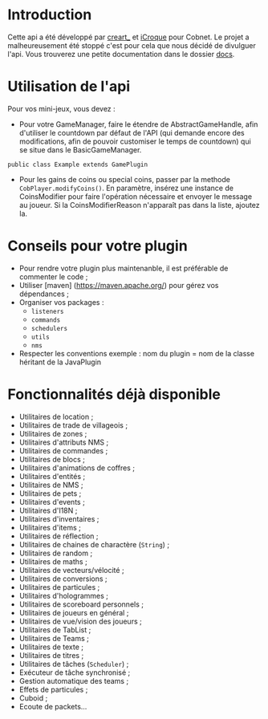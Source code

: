 Introduction
============
Cette api a été développé par [creart_](https://twitter.com/Creaaart) et [iCroque](https://twitter.com/remicaumette) pour Cobnet. Le projet a malheureusement été stoppé c'est pour cela que nous décidé de divulguer l'api. Vous trouverez une petite documentation dans le dossier [docs](https://github.com/Weefle/CobnetAPI/tree/master/docs).

Utilisation de l'api
====================

Pour vos mini-jeux, vous devez :

* Pour votre GameManager, faire le étendre de AbstractGameHandle, afin d'utiliser le countdown par défaut de l'API (qui demande encore des modifications, afin de pouvoir customiser le temps de countdown) qui se situe dans le BasicGameManager.

```
public class Example extends GamePlugin

```

* Pour les gains de coins ou special coins, passer par la methode ```CobPlayer.modifyCoins()```. En paramètre, insérez une instance de CoinsModifier pour faire l'opération nécessaire et envoyer le message au joueur. Si la CoinsModifierReason n'apparaît pas dans la liste, ajoutez la.

Conseils pour votre plugin
==========================

* Pour rendre votre plugin plus maintenanble, il est préférable de commenter le code ;
* Utiliser [maven] (https://maven.apache.org/) pour gérez vos dépendances ;
* Organiser vos packages :
	* ```listeners``` 
	* ```commands```
	* ```schedulers```
	* ```utils```
	* ```nms```
* Respecter les conventions exemple : nom du plugin = nom de la classe héritant de la JavaPlugin

Fonctionnalités déjà disponible
===============================
 
* Utilitaires de location ;
* Utilitaires de trade de villageois ;
* Utilitaires de zones ;
* Utilitaires d'attributs NMS ;
* Utilitaires de commandes ;
* Utilitaires de blocs ;
* Utilitaires d'animations de coffres ;
* Utilitaires d'entités ;
* Utilitaires de NMS ;
* Utilitaires de pets ;
* Utilitaires d'events ;
* Utilitaires d'I18N ;
* Utilitaires d'inventaires ;
* Utilitaires d'items ;
* Utilitaires de réflection ;
* Utilitaires de chaines de charactère (```String```) ;
* Utilitaires de random ;
* Utilitaires de maths ;
* Utilitaires de vecteurs/vélocité ;
* Utilitaires de conversions ;
* Utilitaires de particules ;
* Utilitaires d'hologrammes ;
* Utilitaires de scoreboard personnels ;
* Utilitaires de joueurs en général ;
* Utilitaires de vue/vision des joueurs ;
* Utilitaires de TabList ;
* Utilitaires de Teams ;
* Utilitaires de texte ;
* Utilitaires de titres ;
* Utilitaires de tâches (```Scheduler```) ;
* Exécuteur de tâche synchronisé ;
* Gestion automatique des teams ;
* Effets de particules ;
* Cuboid ;
* Ecoute de packets...

